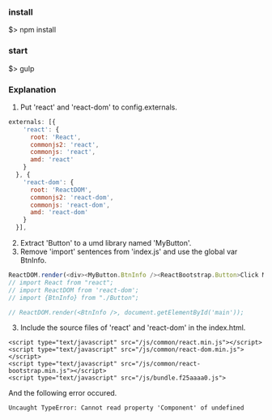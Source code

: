 ### install 
$> npm install

### start
$> gulp

### Explanation
1. Put 'react' and 'react-dom' to config.externals. 

```javascript
externals: [{
    'react': {
      root: 'React',
      commonjs2: 'react',
      commonjs: 'react',
      amd: 'react'
    }
  }, {
    'react-dom': {
      root: 'ReactDOM',
      commonjs2: 'react-dom',
      commonjs: 'react-dom',
      amd: 'react-dom'
    }
  }],
```

2. Extract 'Button' to a umd library named 'MyButton'.
3. Remove 'import' sentences from 'index.js' and use the global var BtnInfo.

```javascript
ReactDOM.render(<div><MyButton.BtnInfo /><ReactBootstrap.Button>Click Me!</ReactBootstrap.Button></div>, document.getElementById('main'));
// import React from "react";
// import ReactDOM from 'react-dom';
// import {BtnInfo} from "./Button";

// ReactDOM.render(<BtnInfo />, document.getElementById('main'));
```

3. Include the source files of 'react' and 'react-dom' in the index.html.

```
<script type="text/javascript" src="/js/common/react.min.js"></script>
<script type="text/javascript" src="/js/common/react-dom.min.js"></script>
<script type="text/javascript" src="/js/common/react-bootstrap.min.js"></script>
<script type="text/javascript" src="/js/bundle.f25aaaa0.js">
```

And the following error occured.

  ```Uncaught TypeError: Cannot read property 'Component' of undefined```
